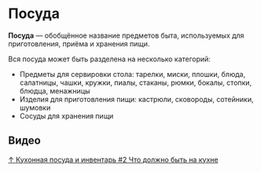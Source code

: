 # Посуда

**Посуда** — обобщённое название предметов быта, используемых для приготовления, приёма и хранения пищи.

Вся посуда может быть разделена на несколько категорий:

- Предметы для сервировки стола: тарелки, миски, плошки, блюда, салатницы, чашки, кружки, пиалы, стаканы, рюмки, бокалы, стопки, блюдца, менажницы
- Изделия для приготовления пищи: кастрюли, сковороды, сотейники, шумовки
- Сосуды для хранения пищи

## Видео

[↑ Кухонная посуда и инвентарь #2 Что должно быть на кухне](https://www.youtube.com/watch?v=Y39ife7SahQ)
